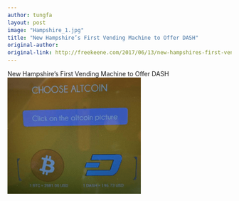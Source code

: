 ```yaml
---
author: tungfa
layout: post
image: "Hampshire_1.jpg"
title: "New Hampshire’s First Vending Machine to Offer DASH"
original-author: 
original-link: http://freekeene.com/2017/06/13/new-hampshires-first-vending-machine-to-offer-dash/
---
```

New Hampshire’s First Vending Machine to Offer DASH
![Alt desc](/assets/img/blog/Hampshire_2.png)